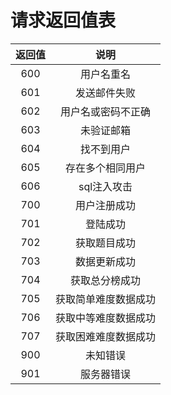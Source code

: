 # 请求返回值表

返回值|说明
:-:|:-:
600|用户名重名
601|发送邮件失败
602|用户名或密码不正确
603|未验证邮箱
604|找不到用户
605|存在多个相同用户
606|sql注入攻击
700|用户注册成功
701|登陆成功
702|获取题目成功
703|数据更新成功
704|获取总分榜成功
705|获取简单难度数据成功
706|获取中等难度数据成功
707|获取困难难度数据成功
900|未知错误
901|服务器错误
